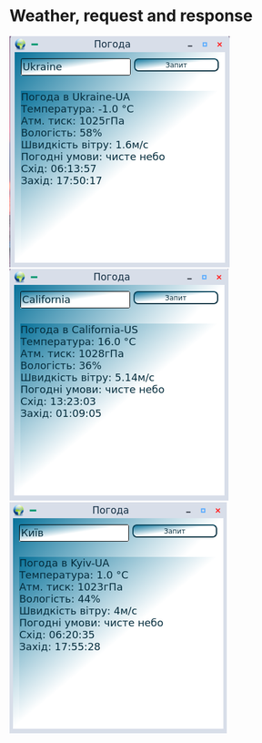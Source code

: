 # Weather, request and response

<img src="https://github.com/Alpaca00/Weather-qt/blob/master/img/img_v1.png" alt="weather"/>

<img src="https://github.com/Alpaca00/Weather-qt/blob/master/img/img_v2.png" alt="weather"/>

<img src="https://github.com/Alpaca00/Weather-qt/blob/master/img/img_v3.png" alt="weather"/>
